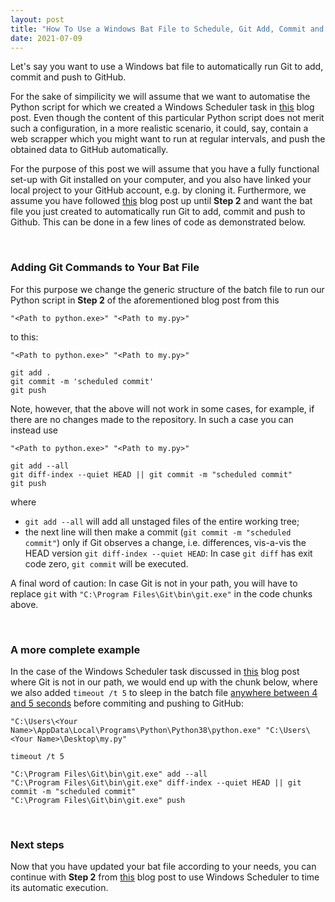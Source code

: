 ```yaml
---
layout: post
title: "How To Use a Windows Bat File to Schedule, Git Add, Commit and Push to GitHub"
date: 2021-07-09
---
```


Let's say you want to use a Windows bat file to automatically run Git to add, commit and push to GitHub. 

For the sake of simpilicity we will assume that we want to automatise the Python script for which we created a Windows Scheduler task in [this](https://amannj.github.io/blog/2020/12/16/windows-scheduler) blog post. Even though the content of this particular Python script does not merit such a configuration, in a more realistic scenario, it could, say, contain a web scrapper which you might want to run at regular intervals, and push the obtained data to GitHub automatically.

For the purpose of this post we will assume that you have a fully functional set-up with Git installed on your computer, and you also have linked your local project to your GitHub account, e.g. by cloning it. Furthermore, we assume you have followed [this](https://amannj.github.io/blog/2020/12/16/windows-scheduler) blog post up until **Step 2**  and want the bat file you just created to automatically run Git to add, commit and push to Github. This can be done in a few lines of code as demonstrated below.

<br>

### Adding Git Commands to Your Bat File

For this purpose we change the generic structure of the batch file to run our Python script in **Step 2** of the aforementioned blog post from this

```
"<Path to python.exe>" "<Path to my.py>"
```

to this:

```
"<Path to python.exe>" "<Path to my.py>"

git add .
git commit -m 'scheduled commit'
git push
```


Note, however, that the above will not work in some cases, for example, if there are no changes made to the repository. In such a case you can instead use

```
"<Path to python.exe>" "<Path to my.py>"

git add --all
git diff-index --quiet HEAD || git commit -m "scheduled commit"
git push
```

where
- `git add --all` will add all unstaged files of the entire working tree;
- the next line will then make a commit (`git commit -m "scheduled commit"`) only if Git observes a change, i.e. differences, vis-a-vis the HEAD version `git diff-index --quiet HEAD`: In case `git diff` has exit code zero, `git commit` will be executed.


A final word of caution: In case Git is not in your path, you will have to replace `git` with `"C:\Program Files\Git\bin\git.exe"` in the code chunks above.

<br>

### A more complete example

In the case of the Windows Scheduler task discussed in [this](https://amannj.github.io/blog/2020/12/16/windows-scheduler) blog post where Git is not in our path, we would end up with the chunk below, where we also added `timeout /t 5` to sleep in the batch file [anywhere between 4 and 5 seconds](https://stackoverflow.com/questions/1672338/how-to-sleep-for-five-seconds-in-a-batch-file-cmd/1672375#1672375) before commiting and pushing to GitHub:

```
"C:\Users\<Your Name>\AppData\Local\Programs\Python\Python38\python.exe" "C:\Users\<Your Name>\Desktop\my.py"

timeout /t 5

"C:\Program Files\Git\bin\git.exe" add --all
"C:\Program Files\Git\bin\git.exe" diff-index --quiet HEAD || git commit -m "scheduled commit"
"C:\Program Files\Git\bin\git.exe" push
```

<br>

### Next steps

Now that you have updated your bat file according to your needs, you can continue with **Step 2** from [this](https://amannj.github.io/blog/2020/12/16/windows-scheduler) blog post to use Windows Scheduler to time its automatic execution.


